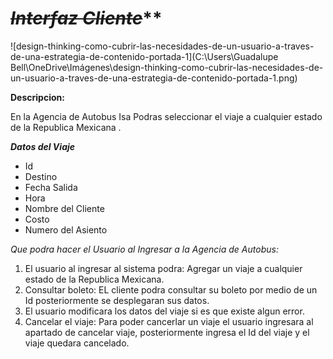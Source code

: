 # ***~~*Interfaz Cliente*~~*****

![design-thinking-como-cubrir-las-necesidades-de-un-usuario-a-traves-de-una-estrategia-de-contenido-portada-1](C:\Users\Guadalupe Bell\OneDrive\Imágenes\design-thinking-como-cubrir-las-necesidades-de-un-usuario-a-traves-de-una-estrategia-de-contenido-portada-1.png)

**Descripcion:**

En la Agencia de Autobus Isa Podras seleccionar el viaje a cualquier estado de la Republica Mexicana .

***Datos del Viaje***

- Id
- Destino
- Fecha Salida
- Hora
- Nombre del Cliente
- Costo
- Numero del Asiento 



*Que podra hacer el Usuario al Ingresar a la Agencia de Autobus:*

1. El usuario al ingresar al sistema podra: Agregar un viaje a cualquier estado  de la Republica Mexicana.
2. Consultar  boleto: EL cliente podra consultar su boleto por medio de un Id posteriormente se desplegaran sus datos.
3. El usuario modificara los datos del viaje si es que existe algun error. 
4. Cancelar el viaje: Para poder cancerlar un viaje el usuario ingresara al apartado  de cancelar viaje, posteriormente ingresa el Id del viaje y el viaje quedara cancelado.



